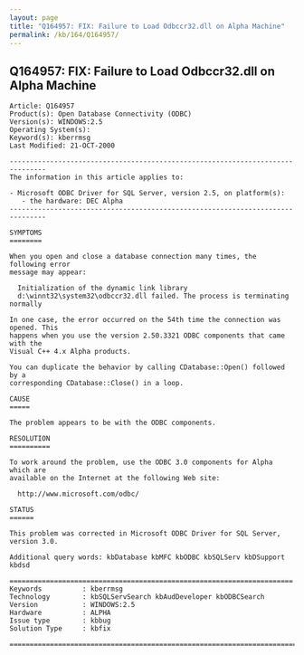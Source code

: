 ```yaml
---
layout: page
title: "Q164957: FIX: Failure to Load Odbccr32.dll on Alpha Machine"
permalink: /kb/164/Q164957/
---
```


## Q164957: FIX: Failure to Load Odbccr32.dll on Alpha Machine

	Article: Q164957
	Product(s): Open Database Connectivity (ODBC)
	Version(s): WINDOWS:2.5
	Operating System(s): 
	Keyword(s): kberrmsg
	Last Modified: 21-OCT-2000
	
	-------------------------------------------------------------------------------
	The information in this article applies to:
	
	- Microsoft ODBC Driver for SQL Server, version 2.5, on platform(s):
	   - the hardware: DEC Alpha 
	-------------------------------------------------------------------------------
	
	SYMPTOMS
	========
	
	When you open and close a database connection many times, the following error
	message may appear:
	
	  Initialization of the dynamic link library
	  d:\winnt32\system32\odbccr32.dll failed. The process is terminating normally
	
	In one case, the error occurred on the 54th time the connection was opened. This
	happens when you use the version 2.50.3321 ODBC components that came with the
	Visual C++ 4.x Alpha products.
	
	You can duplicate the behavior by calling CDatabase::Open() followed by a
	corresponding CDatabase::Close() in a loop.
	
	CAUSE
	=====
	
	The problem appears to be with the ODBC components.
	
	RESOLUTION
	==========
	
	To work around the problem, use the ODBC 3.0 components for Alpha which are
	available on the Internet at the following Web site:
	
	  http://www.microsoft.com/odbc/
	
	STATUS
	======
	
	This problem was corrected in Microsoft ODBC Driver for SQL Server, version 3.0.
	
	Additional query words: kbDatabase kbMFC kbODBC kbSQLServ kbDSupport kbdsd
	
	======================================================================
	Keywords          : kberrmsg 
	Technology        : kbSQLServSearch kbAudDeveloper kbODBCSearch
	Version           : WINDOWS:2.5
	Hardware          : ALPHA
	Issue type        : kbbug
	Solution Type     : kbfix
	
	=============================================================================
	
